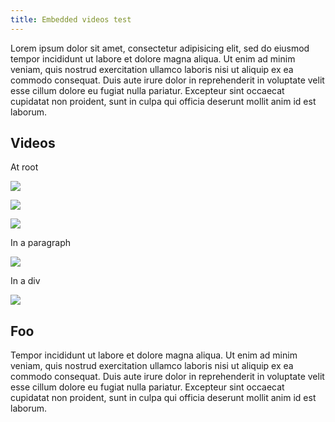 ```yaml
---
title: Embedded videos test
---
```


Lorem ipsum dolor sit amet, consectetur adipisicing elit, sed do eiusmod tempor incididunt ut labore et dolore magna aliqua. Ut enim ad minim veniam, quis nostrud exercitation ullamco laboris nisi ut aliquip ex ea commodo consequat. Duis aute irure dolor in reprehenderit in voluptate velit esse cillum dolore eu fugiat nulla pariatur. Excepteur sint occaecat cupidatat non proident, sunt in culpa qui officia deserunt mollit anim id est laborum.

## Videos

At root

![][1]

![][2]

![][3]

In a paragraph

![][2]

In a div

![][1]

## Foo

Tempor incididunt ut labore et dolore magna aliqua. Ut enim ad minim veniam, quis nostrud exercitation ullamco laboris nisi ut aliquip ex ea commodo consequat. Duis aute irure dolor in reprehenderit in voluptate velit esse cillum dolore eu fugiat nulla pariatur. Excepteur sint occaecat cupidatat non proident, sunt in culpa qui officia deserunt mollit anim id est laborum.

  [1]: https://www.youtube.com/embed/LtOGa5M8AuU
  [2]: https://www.youtube-nocookie.com/embed/LtOGa5M8AuU
  [3]: https://player.vimeo.com/video/32246206?color=ffffff+title=0+byline=0+portrait=0
